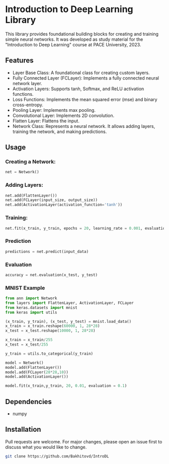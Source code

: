 # Introduction to Deep Learning Library
This library provides foundational building blocks for creating and training simple neural networks. It was developed as study material for the "Introduction to Deep Learning" course at PACE University, 2023.


## Features
- Layer Base Class: A foundational class for creating custom layers.
- Fully Connected Layer (FCLayer): Implements a fully connected neural network layer.
- Activation Layers: Supports tanh, Softmax, and ReLU activation functions.
- Loss Functions: Implements the mean squared error (mse) and binary cross-entropy.
- Pooling Layer: Implements max pooling.
- Convolutional Layer: Implements 2D convolution.
- Flatten Layer: Flattens the input.
- Network Class: Represents a neural network. It allows adding layers, training the network, and making predictions.

## Usage
### Creating a Network:
```python
net = Network()
```
### Adding Layers:
```python
net.add(FlattenLayer())
net.add(FCLayer(input_size, output_size))
net.add(ActivationLayer(activation_function='tanh'))
```
### Training:
```python 
net.fit(x_train, y_train, epochs = 20, learning_rate = 0.001, evaluation=0.2)
```

### Prediction
```python 
predictions = net.predict(input_data)
```
### Evaluation
```python 
accuracy = net.evaluation(x_test, y_test)
```

### MNIST Example
```python
from ann import Network
from layers import FlattenLayer, ActivationLayer, FCLayer
from keras.datasets import mnist
from keras import utils

(x_train, y_train), (x_test, y_test) = mnist.load_data()
x_train = x_train.reshape(60000, 1, 28*28)
x_test = x_test.reshape(10000, 1, 28*28)

x_train = x_train/255
x_test = x_test/255

y_train = utils.to_categorical(y_train)

model = Network()
model.add(FlattenLayer())
model.add(FCLayer(28*28,10))
model.add(ActivationLayer())

model.fit(x_train,y_train, 20, 0.01, evaluation = 0.1)

```

## Dependencies
- numpy

## Installation
Pull requests are welcome. For major changes, please open an issue first to discuss what you would like to change.
```bash
git clone https://github.com/Bakhitovd/IntroDL
```
